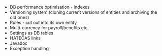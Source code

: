 * DB performance optimisation - indexes
* Versioning system (cloning current versions of entities and archiving the old ones)
* Rules - cut out into its own entity
* Multi-currency for payroll/benefits etc.
* Settings as DB tables
* HATEOAS links
* Javadoc
* Exception handling